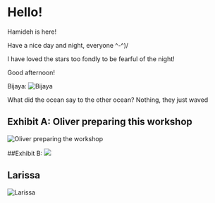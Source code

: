 # Hello!

Hamideh is here!

Have a nice day and night, everyone ^-^)/

I have loved the stars too fondly to be fearful of the night!

Good afternoon! 

Bijaya: ![Bijaya](https://i.pinimg.com/originals/f6/4c/11/f64c11375c568004b061007d2f1b8f8b.gif)

What did the ocean say to the other ocean? Nothing, they just waved

## Exhibit A: Oliver preparing this workshop
![Oliver preparing the workshop](https://media.giphy.com/media/unQ3IJU2RG7DO/giphy.gif)

##Exhibit B:
![](https://media.giphy.com/media/cFkiFMDg3iFoI/giphy.gif)

## Larissa
![Larissa](https://media.giphy.com/media/xT8qBhrlNooHBYR9f2/giphy.gif)